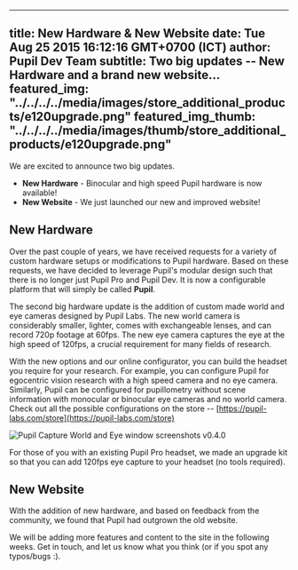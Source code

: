 ---
 title: New Hardware & New Website
 date: Tue Aug 25 2015 16:12:16 GMT+0700 (ICT)
 author: Pupil Dev Team
 subtitle: Two big updates -- New Hardware and a brand new website...
 featured_img: "../../../../media/images/store_additional_products/e120upgrade.png"
 featured_img_thumb: "../../../../media/images/thumb/store_additional_products/e120upgrade.png"
 ---

 We are excited to announce two big updates. 

  - **New Hardware** - Binocular and high speed Pupil hardware is now available!
  - **New Website** - We just launched our new and improved website!

## New Hardware 

Over the past couple of years, we have received requests for a variety of custom hardware setups or modifications to Pupil hardware. Based on these requests, we have decided to leverage Pupil's modular design such that there is no longer just Pupil Pro and Pupil Dev. It is now a configurable platform that will simply be called **Pupil**.

The second big hardware update is the addition of custom made world and eye cameras designed by Pupil Labs. The new world camera is considerably smaller, lighter, comes with exchangeable lenses, and can record 720p footage at 60fps. The new eye camera captures the eye at the high speed of 120fps, a crucial requirement for many fields of research.  

With the new options and our online configurator, you can build the headset you require for your research. For example, you can configure Pupil for egocentric vision research with a high speed camera and no eye camera. Similarly, Pupil can be configured for pupillometry without scene information with monocular or binocular eye cameras and no world camera. Check out all the possible configurations on the store -- [https://pupil-labs.com/store](https://pupil-labs.com/store) 

<img src="../../../../media/images/store_additional_products/e120upgrade.png" class='Feature-image' alt="Pupil Capture World and Eye window screenshots v0.4.0">

For those of you with an existing Pupil Pro headset, we made an upgrade kit so that you can add 120fps eye capture to your headset (no tools required).        

 
## New Website

With the addition of new hardware, and based on feedback from the community, we found that Pupil had outgrown the old website. 

We will be adding more features and content to the site in the following weeks. Get in touch, and let us know what you think (or if you spot any typos/bugs :).